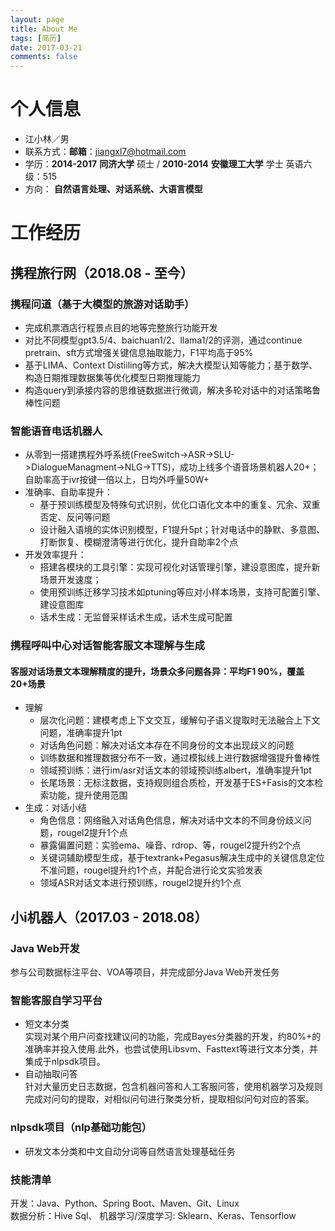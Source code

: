 ```yaml
---
layout: page
title: About Me
tags: [简历]
date: 2017-03-21
comments: false
---
```


# 个人信息 

* 江小林／男  
* 联系方式：**邮箱**：jiangxl7@hotmail.com
* 学历：**2014-2017**  **同济大学** 硕士 / **2010-2014**  **安徽理工大学** 学士 英语六级：515
* 方向： **自然语言处理、对话系统、大语言模型** 


# 工作经历


## 携程旅行网（2018.08 - 至今） 

### 携程问道（基于大模型的旅游对话助手） 
* 完成机票酒店行程景点目的地等完整旅行功能开发
* 对比不同模型gpt3.5/4、baichuan1/2、llama1/2的评测，通过continue pretrain、sft方式增强关键信息抽取能力，F1平均高于95%
* 基于LIMA、Context Distiiling等方式，解决大模型认知等能力；基于数学、构造日期推理数据集等优化模型日期推理能力
* 构造query到承接内容的思维链数据进行微调，解决多轮对话中的对话策略鲁棒性问题


###  智能语音电话机器人 
* 从零到一搭建携程外呼系统(FreeSwitch->ASR->SLU->DialogueManagment->NLG->TTS)，成功上线多个语音场景机器人20+；自助率高于ivr按键一倍以上，日均外呼量50W+
* 准确率、自助率提升：
    * 基于预训练模型及特殊句式识别，优化口语化文本中的重复、冗余、双重否定、反问等问题
    * 设计融入语境的实体识别模型，F1提升5pt；针对电话中的静默、多意图、打断恢复、模糊澄清等进行优化，提升自助率2个点
* 开发效率提升：
    * 搭建各模块的工具引擎：实现可视化对话管理引擎，建设意图库，提升新场景开发速度；
    * 使用预训练迁移学习技术如ptuning等应对小样本场景，支持可配置引擎、建设意图库
    * 话术生成：无监督采样话术生成，话术生成可配置

### 携程呼叫中心对话智能客服文本理解与生成 
#### 客服对话场景文本理解精度的提升，场景众多问题各异：平均F1 90%，覆盖20+场景
* 理解
    * 层次化问题：建模考虑上下文交互，缓解句子语义提取时无法融合上下文问题，准确率提升1pt
    * 对话角色问题：解决对话文本存在不同身份的文本出现歧义的问题
    * 训练数据和推理数据分布不一致，通过模拟线上进行数据增强提升鲁棒性
    * 领域预训练：进行im/asr对话文本的领域预训练albert，准确率提升1pt
    * 长尾场景：无标注数据，支持规则组合质检，开发基于ES+Fasis的文本检索功能，提升使用范围
* 生成：对话小结
    * 角色信息：网络融入对话角色信息，解决对话中文本的不同身份歧义问题，rougel2提升1个点
    * 暴露偏置问题：实验ema、噪音、rdrop、等，rougel2提升约2个点
    * 关键词辅助模型生成，基于textrank+Pegasus解决生成中的关键信息定位不准问题，rougel提升约1个点，并配合进行论文实验发表
    * 领域ASR对话文本进行预训练，rougel2提升约1个点
 


## 小i机器人（2017.03 - 2018.08） 

###  Java Web开发
参与公司数据标注平台、VOA等项目，并完成部分Java Web开发任务 

###  智能客服自学习平台 

* 短文本分类  
	实现对某个用户问查找建议问的功能，完成Bayes分类器的开发，约80%+的准确率并投入使用.此外，也尝试使用Libsvm、Fasttext等进行文本分类，并集成于nlpsdk项目。
* 自动抽取问答  
	针对大量历史日志数据，包含机器问答和人工客服问答，使用机器学习及规则完成对问句的提取，对相似问句进行聚类分析，提取相似问句对应的答案。

###  **nlpsdk项目（nlp基础功能包）**  
* 研发文本分类和中文自动分词等自然语言处理基础任务

### 技能清单
开发：Java、Python、Spring Boot、Maven、Git、Linux   
数据分析：Hive Sql、
机器学习/深度学习: Sklearn、Keras、Tensorflow

